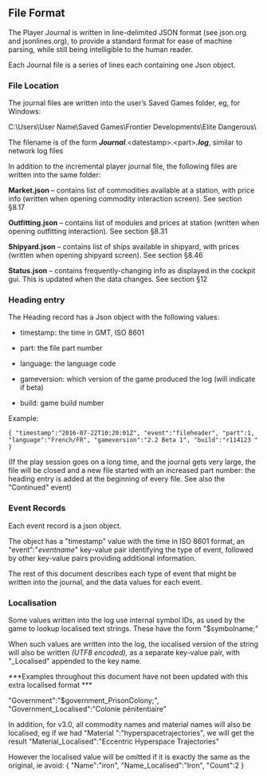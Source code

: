 ## File Format

The Player Journal is written in line-delimited JSON format (see json.org and jsonlines.org), to provide a standard format for ease of machine parsing, while still being intelligible to the human reader.

Each Journal file is a series of lines each containing one Json object.



### File Location

The journal files are written into the user’s Saved Games folder, eg, for Windows:

C:\Users\User Name\Saved Games\Frontier Developments\Elite Dangerous\

The filename is of the form ***Journal***.&lt;datestamp&gt;.&lt;part&gt;***.log***, similar to network log files

In addition to the incremental player journal file, the following files are written into the same folder:

**Market.json** – contains list of commodities available at a station, with price info (written when opening commodity interaction screen). See section §8.17

**Outfitting.json** – contains list of modules and prices at station (written when opening outfitting interaction). See section §8.31

**Shipyard.json** – contains list of ships available in shipyard, with prices (written when opening shipyard screen). See section §8.46

**Status.json** – contains frequently-changing info as displayed in the cockpit gui. This is updated when the data changes. See section §12



### Heading entry

The Heading record has a Json object with the following values:

- timestamp: the time in GMT, ISO 8601

- part: the file part number

- language: the language code

- gameversion: which version of the game produced the log (will indicate if beta)

- build: game build number



Example:

```
{ "timestamp":"2016-07-22T10:20:01Z", "event":"fileheader", "part":1, "language":"French/FR", "gameversion":"2.2 Beta 1", "build":"r114123 " }
```

(If the play session goes on a long time, and the journal gets very large, the file will be closed and a new file started with an increased part number: the heading entry is added at the beginning of every file. See also the "Continued" event)



### Event Records

Each event record is a json object.

The object has a "timestamp" value with the time in ISO 8601 format, an "event":"*eventname*" key-value pair identifying the type of event, followed by other key-value pairs providing additional information.

The rest of this document describes each type of event that might be written into the journal, and the data values for each event.



### Localisation

Some values written into the log use internal symbol IDs, as used by the game to lookup localised text strings. These have the form "$symbolname;"

When such values are written into the log, the iocalised version of the string will also be written *(UTF8 encoded),* as a separate key-value pair, with "_Localised" appended to the key name.

***Examples throughout this document have not been updated with this extra localised format ***

"Government":"$government_PrisonColony;", "Government_Localised":"Colonie pénitentiaire"

In addition, for v3.0, all commodity names and material names will also be localised, eg if we had "Material ":"hyperspacetrajectories", we will get the result "Material_Localised":"Eccentric Hyperspace Trajectories"

However the localised value will be omitted if it is exactly the same as the original, ie avoid: { "Name":"iron", "Name_Localised":"Iron", "Count":2 }

